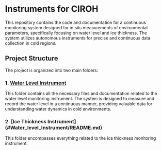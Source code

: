 # Instruments for CIROH

This repository contains the code and documentation for a continuous monitoring system designed for in situ measurements of environmental parameters, specifically focusing on water level and ice thickness. The system utilizes autonomous instruments for precise and continuous data collection in cold regions.

## Project Structure

The project is organized into two main folders:

### 1. [Water Level Instrument](#Water_level_Instrument/README.md)

This folder contains all the necessary files and documentation related to the water level monitoring instrument. The system is designed to measure and record the water level in a continuous manner, providing valuable data for understanding water dynamics in cold environments.


### 2. [Ice Thickness Instrument] (#Water_level_Instrument/README.md)

This folder encompasses everything related to the ice thickness monitoring instrument. 